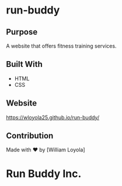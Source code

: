 # run-buddy

## Purpose
A website that offers fitness training services.

## Built With
* HTML
* CSS

## Website
https://wloyola25.github.io/run-buddy/

## Contribution
Made with ❤️ by [William Loyola]

# Run Buddy Inc.

